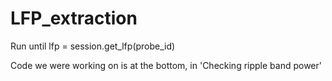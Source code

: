 # LFP_extraction
Run until lfp = session.get_lfp(probe_id)

Code we were working on is at the bottom, in 'Checking ripple band power'
